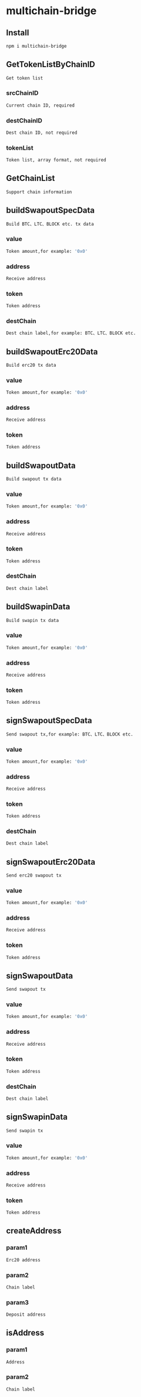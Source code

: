 # multichain-bridge


## Install
```sh
npm i multichain-bridge
```
 
## GetTokenListByChainID
```bash
Get token list
```
### srcChainID
```bash
Current chain ID, required
```
### destChainID
```bash
Dest chain ID, not required
```
### tokenList
```bash
Token list, array format, not required
```

## GetChainList
```bash
Support chain information
```

## buildSwapoutSpecData
```bash
Build BTC、LTC、BLOCK etc. tx data
```
### value
```bash
Token amount,for example: '0x0'
```
### address
```bash
Receive address
```
### token
```bash
Token address
```
### destChain
```bash
Dest chain label,for example: BTC、LTC、BLOCK etc.
```

## buildSwapoutErc20Data
```bash
Build erc20 tx data
```
### value
```bash
Token amount,for example: '0x0'
```
### address
```bash
Receive address
```
### token
```bash
Token address
```

## buildSwapoutData
```bash
Build swapout tx data
```
### value
```bash
Token amount,for example: '0x0'
```
### address
```bash
Receive address
```
### token
```bash
Token address
```
### destChain
```bash
Dest chain label
```

## buildSwapinData
```bash
Build swapin tx data
```
### value
```bash
Token amount,for example: '0x0'
```
### address
```bash
Receive address
```
### token
```bash
Token address
```

## signSwapoutSpecData
```bash
Send swapout tx,for example: BTC、LTC、BLOCK etc.
```
### value
```bash
Token amount,for example: '0x0'
```
### address
```bash
Receive address
```
### token
```bash
Token address
```
### destChain
```bash
Dest chain label
```

## signSwapoutErc20Data
```bash
Send erc20 swapout tx
```
### value
```bash
Token amount,for example: '0x0'
```
### address
```bash
Receive address
```
### token
```bash
Token address
```

## signSwapoutData
```bash
Send swapout tx
```
### value
```bash
Token amount,for example: '0x0'
```
### address
```bash
Receive address
```
### token
```bash
Token address
```
### destChain
```bash
Dest chain label
```

## signSwapinData
```bash
Send swapin tx
```
### value
```bash
Token amount,for example: '0x0'
```
### address
```bash
Receive address
```
### token
```bash
Token address
```

## createAddress
### param1
```bash
Erc20 address
```
### param2
```bash
Chain label
```
### param3
```bash
Deposit address
```

## isAddress
### param1
```bash
Address
```
### param2
```bash
Chain label
```
